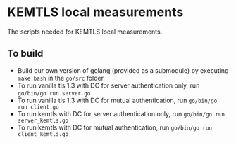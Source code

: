 # KEMTLS local measurements

The scripts needed for KEMTLS local measurements.

## To build

* Build our own version of golang (provided as a submodule) by
  executing `make.bash` in the `go/src` folder.
* To run vanilla tls 1.3 with DC for server authentication only,
  run `go/bin/go run server.go`
* To run vanilla tls 1.3 with DC for mutual authentication,
  run `go/bin/go run client.go`
* To run kemtls with DC for server authentication only,
  run `go/bin/go run server_kemtls.go`
* To run kemtls with DC for mutual authentication,
  run `go/bin/go run client_kemtls.go`

